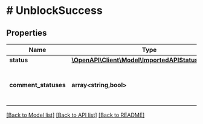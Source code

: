 # # UnblockSuccess

## Properties

Name | Type | Description | Notes
------------ | ------------- | ------------- | -------------
**status** | [**\OpenAPI\Client\Model\ImportedAPIStatusSUCCESS**](ImportedAPIStatusSUCCESS.md) |  |
**comment_statuses** | **array<string,bool>** | Construct a type with a set of properties K of type T |

[[Back to Model list]](../../README.md#models) [[Back to API list]](../../README.md#endpoints) [[Back to README]](../../README.md)
